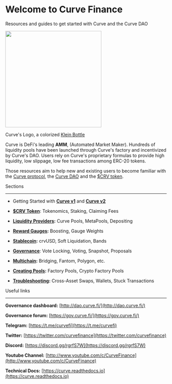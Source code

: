 # Welcome to Curve Finance

Resources and guides to get started with Curve and the Curve DAO

<img width=300 src="https://files.gitbook.com/v0/b/gitbook-x-prod.appspot.com/o/spaces%2F-MFA0rQI3SzfbVFgp3Ic%2Fuploads%2FF5ZS9RzAWKZnNxm9F85H%2FCurve-Logo-HighRez.png?alt=media&token=51c58ab0-e774-4b30-92ac-69f643400c56" />

Curve's Logo, a colorized [Klein Bottle](https://en.wikipedia.org/wiki/Klein_bottle)​

Curve is DeFi's leading **AMM**, (Automated Market Maker). Hundreds of liquidity pools have been launched through Curve's factory and incentivized by Curve's DAO. Users rely on Curve's proprietary formulas to provide high liquidity, low slippage, low fee transactions among ERC-20 tokens.

Those resources aim to help new and existing users to become familiar with the [Curve protocol](./lp/understanding-curve-pools), the [Curve DAO](./governance/understanding-governance) and the [$CRV token](./crv-token/understanding-crv).

Sections[](#sections)

-------------------------

*   Getting Started with [**Curve v1**](./base-features/understanding-curve) and [**Curve v2**](./base-features/understanding-crypto-pools)**​**
    
*   ​[**$CRV Token**](./crv-token/understanding-crv): Tokenomics, Staking, Claiming Fees
    
*   **​**[**Liquidity Providers**](./lp/understanding-curve-pools)**:** Curve Pools, MetaPools, Depositing
    
*   **​**[**Reward Gauges**](./reward-gauges/understanding-gauges)**:** Boosting, Gauge Weights

*   **​**[**Stablecoin**](./crvUSD)**:** crvUSD, Soft Liquidation, Bands
    
*   **​**[**Governance**](./governance/understanding-governance): Vote Locking, Voting, Snapshot, Proposals
    
*   **​**[**Multichain**](./multichain/understanding-multichain)**:** Bridging, Fantom, Polygon, etc.
    
*   **​**[**Creating Pools**](./factory-pools/pool-factory)**:** Factory Pools, Crypto Factory Pools
    
*   **​**[**Troubleshooting**](./troubleshooting/support)**:** Cross-Asset Swaps, Wallets, Stuck Transactions
    
Useful links[](#useful-links)

---------------------------------

**Governance dashboard:** [http://dao.curve.fi/](http://dao.curve.fi/)​

**Governance forum:** [https://gov.curve.fi/](https://gov.curve.fi/)​

**Telegram:** [https://t.me/curvefi](https://t.me/curvefi)​

**Twitter:** [https://twitter.com/curvefinance](https://twitter.com/curvefinance)​

**Discord:** [https://discord.gg/rgrfS7W](https://discord.gg/rgrfS7W)​

**Youtube Channel:** [http://www.youtube.com/c/CurveFinance](http://www.youtube.com/c/CurveFinance)​

**Technical Docs:** [https://curve.readthedocs.io](https://curve.readthedocs.io)​
